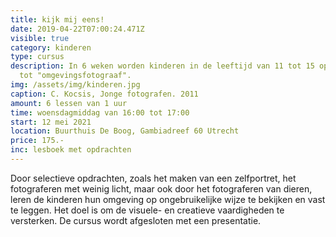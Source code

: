```yaml
---
title: kijk mij eens!
date: 2019-04-22T07:00:24.471Z
visible: true
category: kinderen
type: cursus
description: In 6 weken worden kinderen in de leeftijd van 11 tot 15 opgeleid
  tot "omgevingsfotograaf".
img: /assets/img/kinderen.jpg
caption: C. Kocsis, Jonge fotografen. 2011
amount: 6 lessen van 1 uur
time: woensdagmiddag van 16:00 tot 17:00
start: 12 mei 2021
location: Buurthuis De Boog, Gambiadreef 60 Utrecht
price: 175.-
inc: lesboek met opdrachten
---
```

Door selectieve opdrachten, zoals het maken van een zelfportret, het fotograferen met weinig licht, maar ook door het fotograferen van dieren, leren de kinderen hun omgeving op ongebruikelijke wijze te bekijken en vast te leggen. Het doel is om de visuele- en creatieve vaardigheden te versterken. De cursus wordt afgesloten met een presentatie.
